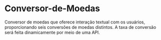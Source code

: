 # Conversor-de-Moedas
Conversor de moedas que oferece interação textual com os usuários, proporcionando seis conversões de moedas distintos. A taxa de conversão será feita dinamicamente por meio de uma API. 
